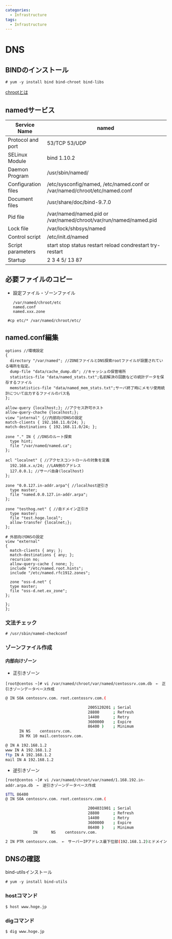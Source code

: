 ```yaml
---
categories:
  - Infrastructure
tags:
  - Infrastructure
---
```


# DNS

## BINDのインストール

```console
# yum -y install bind bind-chroot bind-libs
```

[chrootとは](http://www.atmarkit.co.jp/flinux/rensai/bind909/bind909a.html)

## namedサービス

|Service Name|named|
|------------|-----|
|Protocol and port|53/TCP 53/UDP|
|SELinux Module|bind 1.10.2|
|Daemon Program|/usr/sbin/named/|
|Configuration files|/etc/sysconfig/named, /etc/named.conf or /var/named/chroot/etc/named.conf|
|Document files |/usr/share/doc/bind-9.7.0|
|Pid file|/var/named/named.pid or /var/named/chroot/var/run/named/named.pid|
|Lock file|/var/lock/shbsys/named|
|Control script|/etc/init.d/named|
|Script parameters|start stop status restart reload condrestart try-restart|
|Startup| 2 3 4 5/ 13 87|

## 必要ファイルのコピー

- 設定ファイル・ゾーンファイル

      /var/named/chroot/etc
      named.conf
      named.xxx.zone

```console
 #cp etc/* /var/named/chroot/etc/
```

## named.conf編集


```
options //環境設定
{
  directory "/var/named"; //ZONEファイルとDNS探索rootファイルが設置されている場所を指定。
  dump-file "data/cache_dump.db"; //キャッシュの保管場所
  statistics-file "data/named_stats.txt";名前解決の回数などの統計データを保存するファイル
  memstatistics-file "data/named_mem_stats.txt";サーバ終了時にメモリ使用統計について出力するファイルのパス名
};

allow-query {localhost;}; //アクセス許可ホスト
allow-query-chache {localhost;};
view "internal" {//内部向けDNSの設定
match-clients { 192.168.11.0/24; };
match-destinations { 192.168.11.0/24; };

zone "." IN { //DNSのルート探索
  type hint;
  file "/var/named/named.ca";
};

acl "localnet" { //アクセスコントロールの対象を定義
  192.168.x.x/24; //LAN側のアドレス
  127.0.0.1; //サーバ自身(localhost)
};

zone "0.0.127.in-addr.arpa"{ //localhost逆引き
  type master;
  file "named.0.0.127.in-addr.arpa";
};

zone "testhog.net" { //自ドメイン正引き
  type master;
  file "test.hoge.local";
  allow-transfer {localnet;};
};

# 外部向けDNSの設定
view "external"
{
  match-clients { any; };
  match-destinations { any; };
  recursion no;
  allow-query-cache { none; };
  include "/etc/named.root.hints";
  include "/etc/named.rfc1912.zones";

  zone "oss-d.net" {
  type master;
  file "oss-d.net.ex_zone";
};

};
};
```

### 文法チェック

```console
# /usr/sbin/named-checkconf
```

### ゾーンファイル作成

#### 内部向けゾーン

- 正引きゾーン

```console
[root@centos ~]# vi /var/named/chroot/var/named/centossrv.com.db　←　正引きゾーンデータベース作成
```

```sh
@ IN SOA centossrv.com. root.centossrv.com.(

                                    2005120201 ; Serial
                                    28800      ; Refresh
                                    14400      ; Retry
                                    3600000    ; Expire
                                    86400 )    ; Minimum
      IN NS    centossrv.com.
      IN MX 10 mail.centossrv.com.

@ IN A 192.168.1.2
www IN A 192.168.1.2
ftp IN A 192.168.1.2
mail IN A 192.168.1.2
```

- 逆引きゾーン

```console
[root@centos ~]# vi /var/named/chroot/var/named/1.168.192.in-addr.arpa.db　←　逆引きゾーンデータベース作成
```

```sh
$TTL 86400
@ IN SOA centossrv.com. root.centossrv.com.(

                                    2004031901 ; Serial
                                    28800      ; Refresh
                                    14400      ; Retry
                                    3600000    ; Expire
                                    86400 )    ; Minimum
            IN      NS    centossrv.com.

2 IN PTR centossrv.com.　←　サーバーIPアドレス最下位部(192.168.1.2)とドメイン名を指定
```

## DNSの確認

bind-utilsインストール

```console
# yum -y install bind-utils
```

### hostコマンド

```console
$ host www.hoge.jp
```

### digコマンド

```console
$ dig www.hoge.jp
```
